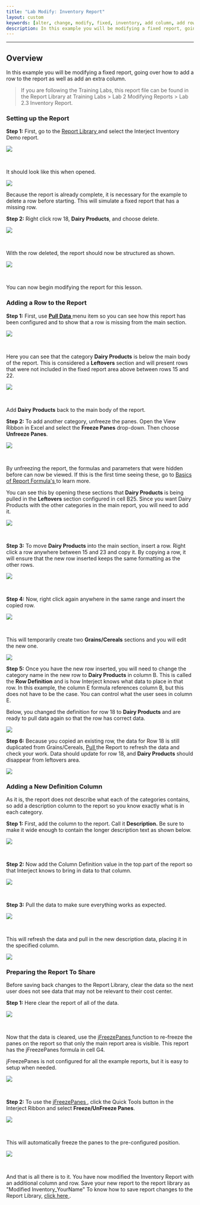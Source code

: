 ```yaml
---
title: "Lab Modify: Inventory Report"
layout: custom
keywords: [alter, change, modify, fixed, inventory, add column, add row]
description: In this example you will be modifying a fixed report, going over how to add a row to the report as well as add a description column.
---
```

* * *

##  **Overview**

In this example you will be modifying a fixed report, going over how to add a row to the report as well as add an extra column. 

<blockquote class=lab_info>
  If you are following the Training Labs, this report file can be found in the Report Library at Training Labs > Lab 2 Modifying Reports > Lab 2.3 Inventory Report.
</blockquote>


###  Setting up the Report 

**Step 1:** First, go to the [ Report Library ](/wAbout/Report-Library-Basics.html) and select the Interject Inventory Demo report. 

![](/images/L-Modify-Inventory/01.png)

<br> 


It should look like this when opened. 

![](/images/L-Modify-Inventory/02.png)


Because the report is already complete, it is necessary for the example to delete a row before starting. This will simulate a fixed report that has a missing row. 

**Step 2:** Right click row 18, **Dairy Products**, and choose delete. 

![](/images/L-Modify-Inventory/03.png)

<br> 


With the row deleted, the report should now be structured as shown. 

![](/images/L-Modify-Inventory/04.png)

<br> 


You can now begin modifying the report for this lesson. 

 

###  Adding a Row to the Report 

**Step 1:** First, use [ **Pull Data** ](/wGetStarted/INTERJECT-Ribbon-Menu-Items.html#pull-data) menu item so you can see how this report has been configured and to show that a row is missing from the main section. 

![](/images/L-Modify-Inventory/05.png)

<br> 


Here you can see that the category **Dairy Products** is below the main body of the report. This is considered a **Leftovers** section and will present rows that were not included in the fixed report area above between rows 15 and 22. 

![](/images/L-Modify-Inventory/06.png)

<br> 


Add **Dairy Products** back to the main body of the report. 

**Step 2:** To add another category, unfreeze the panes. Open the View Ribbon in Excel and select the **Freeze Panes** drop-down. Then choose **Unfreeze Panes**. 

![](/images/L-Modify-Inventory/07.png)

<br> 


By unfreezing the report, the formulas and parameters that were hidden before can now be viewed. If this is the first time seeing these, go to [ Basics of Report Formula's ](/wAbout/Basics-of-Report-Formulas.html) to learn more. 

You can see this by opening these sections that **Dairy Products** is being pulled in the **Leftovers** section configured in cell B25. Since you want Dairy Products with the other categories in the main report, you will need to add it. 

![](/images/L-Modify-Inventory/08.png)

<br> 


**Step 3:** To move **Dairy Products** into the main section, insert a row. Right click a row anywhere between 15 and 23 and copy it.  By copying a row, it will ensure that the new row inserted keeps the same formatting as the other rows. 

![](/images/L-Modify-Inventory/09.png)   


<br> 


**Step 4:** Now, right click again anywhere in the same range and insert the copied row.   


![](/images/L-Modify-Inventory/10.png)

<br> 


This will temporarily create two **Grains/Cereals** sections and you will edit the new one. 

![](/images/L-Modify-Inventory/11.png)



**Step 5:** Once you have the new row inserted, you will need to change the category name in the new row to **Dairy Products** in column B. This is called the **Row Definition** and is how Interject knows what data to place in that row. In this example, the column E formula references column B, but this does not have to be the case. You can control what the user sees in column E. 

Below, you changed the definition for row 18 to **Dairy Products** and are ready to pull data again so that the row has correct data. 

![](/images/L-Modify-Inventory/12.png)


**Step 6:** Because you copied an existing row, the data for Row 18 is still duplicated from Grains/Cereals, [ Pull ](/wGetStarted/INTERJECT-Ribbon-Menu-Items.html#pull-data) the Report to refresh the data and check your work. Data should update for row 18, and **Dairy Products** should disappear from leftovers area. 

![](/images/L-Modify-Inventory/13.png)   


 

###  Adding a New Definition Column 

As it is, the report does not describe what each of the categories contains, so add a description column to the report so you know exactly what is in each category. 

**Step 1:** First, add the column to the report. Call it **Description.** Be sure to make it wide enough to contain the longer description text as shown below. 

![](/images/L-Modify-Inventory/14.png)

<br> 


**Step 2:** Now add the Column Definition value in the top part of the report so that Interject knows to bring in data to that column. 

![](/images/L-Modify-Inventory/15.png)

<br> 


**Step 3:** Pull the data to make sure everything works as expected. 

![](/images/L-Modify-Inventory/16.png)

<br> 


This will refresh the data and pull in the new description data, placing it in the specified column. 

![](/images/L-Modify-Inventory/17.png)

 

###  Preparing the Report To Share 

Before saving back changes to the Report Library, clear the data so the next user does not see data that may not be relevant to their cost center. 

**Step 1:** Here clear the report of all of the data. 

![](/images/L-Modify-Inventory/18.png)

<br> 


Now that the data is cleared, use the [ jFreezePanes ](/wIndex/jFreezePanes.html) function to re-freeze the panes on the report so that only the main report area is visible. This report has the jFreezePanes formula in cell G4. 

jFreezePanes is not configured for all the example reports, but it is easy to setup when needed. 

![](/images/L-Modify-Inventory/19.png)

<br> 


**Step 2:** To use the [ jFreezePanes ](/wIndex/jFreezePanes.html), click the Quick Tools button in the Interject Ribbon and select **Freeze/UnFreeze Panes**. 

![](/images/L-Modify-Inventory/20.png)

<br> 


This will automatically freeze the panes to the pre-configured position. 

![](/images/L-Modify-Inventory/21.png)

<br> 


And that is all there is to it. You have now modified the Inventory Report with an additional column and row. Save your new report to the report library as "Modified Inventory_YourName" To know how to save report changes to the Report Library, [ click here ](/wAbout/Report-Library-Basics.html). 

 
